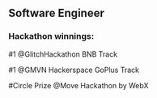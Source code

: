 ## Software Engineer

### Hackathon winnings:
  #1 @GlitchHackathon BNB Track 
  
  #1 @GMVN Hackerspace GoPlus Track
  
  #Circle Prize @Move Hackathon by WebX

<!--
**JisongImSorry/jisongimsorry** is a ✨ _special_ ✨ repository because its `README.md` (this file) appears on your GitHub profile.

Here are some ideas to get you started:

- 🔭 I’m currently working on ...
- 🌱 I’m currently learning ...
- 👯 I’m looking to collaborate on ...
- 🤔 I’m looking for help with ...
- 💬 Ask me about ...
- 📫 How to reach me: ...
- 😄 Pronouns: ...
- ⚡ Fun fact: ...
-->
